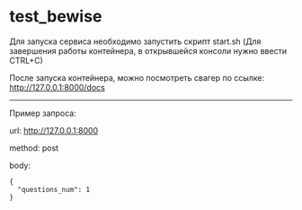 # test_bewise

Для запуска сервиса необходимо запустить скрипт start.sh (Для завершения работы контейнера, 
в открывшейся консоли нужно ввести CTRL+C)

После запуска контейнера, можно посмотреть свагер по ссылке: http://127.0.0.1:8000/docs

***

Пример запроса:

url: http://127.0.0.1:8000

method: post 

body: 
```
{
  "questions_num": 1
}
```
